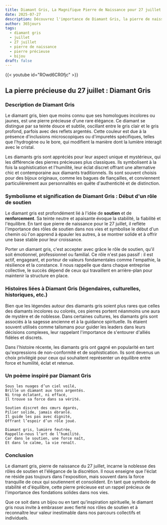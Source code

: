 ```yaml
---
title: Diamant Gris, La Magnifique Pierre de Naissance pour 27 juillet
date: 2025-07-27
description: Découvrez l'importance de Diamant Gris, la pierre de naissance du 27 juillet qui symbolise Début d'un rôle de soutien. Laissez sa beauté et sa signification illuminer votre journée.
author: 365jours
tags:
  - diamant gris
  - juillet
  - 27 juillet
  - pierre de naissance
  - pierre précieuse
  - bijou
draft: false
---
```


{{< youtube id="ROwd6CR0fjc" >}}


## La pierre précieuse du 27 juillet : Diamant Gris

### Description de Diamant Gris

Le diamant gris, bien que moins connu que ses homologues incolores ou jaunes, est une pierre précieuse d'une rare élégance. Ce diamant se distingue par sa teinte douce et subtile, oscillant entre le gris clair et le gris profond, parfois avec des reflets argentés. Cette couleur est due à la présence d'inclusions microscopiques ou d'impuretés spécifiques, telles que l'hydrogène ou le bore, qui modifient la manière dont la lumière interagit avec le cristal.

Les diamants gris sont appréciés pour leur aspect unique et mystérieux, qui les différencie des pierres précieuses plus classiques. Ils symbolisent à la fois la sophistication et l'humilité, leur éclat discret offrant une alternative chic et contemporaine aux diamants traditionnels. Ils sont souvent choisis pour des bijoux originaux, comme les bagues de fiançailles, et conviennent particulièrement aux personnalités en quête d'authenticité et de distinction.

### Symbolisme et signification de Diamant Gris : Début d'un rôle de soutien

Le diamant gris est profondément lié à l'idée de **soutien** et de **renforcement**. Sa teinte neutre et apaisante évoque la stabilité, la fiabilité et l'équilibre. En tant que pierre de naissance pour le 27 juillet, il reflète l'importance des rôles de soutien dans nos vies et symbolise le début d'un chemin où l'on apprend à épauler les autres, à se montrer solide et à offrir une base stable pour leur croissance.

Porter un diamant gris, c'est accepter avec grâce le rôle de soutien, qu'il soit émotionnel, professionnel ou familial. Ce rôle n'est pas passif : il est actif, engageant, et porteur de valeurs fondamentales comme l'empathie, la résilience et la constance. Il nous rappelle que dans chaque entreprise collective, le succès dépend de ceux qui travaillent en arrière-plan pour maintenir la structure en place.

### Histoires liées à Diamant Gris (légendaires, culturelles, historiques, etc.)

Bien que les légendes autour des diamants gris soient plus rares que celles des diamants incolores ou colorés, ces pierres portent néanmoins une aura de mystère et de noblesse. Dans certaines cultures, les diamants gris sont associés à la sagesse ancienne et à la guidance spirituelle. Ils étaient souvent utilisés comme talismans pour guider les leaders dans leurs décisions complexes, leur rappelant l'importance de s'entourer d'alliés fidèles et discrets.

Dans l'histoire récente, les diamants gris ont gagné en popularité en tant qu'expressions de non-conformité et de sophistication. Ils sont devenus un choix privilégié pour ceux qui souhaitent représenter un équilibre entre force et humilité, éclat et retenue.

### Un poème inspiré par Diamant Gris

```
Sous les nuages d’un ciel voilé,  
Brille un diamant aux tons argentés.  
Ni trop éclatant, ni effacé,  
Il trouve sa force dans sa vérité.  

Soutien discret des cœurs égarés,  
Pilier solide, jamais ébranlé.  
Il guide les pas avec dignité,  
Offrant l’espoir d’un rôle joué.  

Diamant gris, lumière feutrée,  
Rappelle-nous l’art de l’humilité.  
Car dans le soutien, une force naît,  
Et dans le calme, la vie renaît.
```

### Conclusion

Le diamant gris, pierre de naissance du 27 juillet, incarne la noblesse des rôles de soutien et l'élégance de la discrétion. Il nous enseigne que l'éclat ne réside pas toujours dans l'exposition, mais souvent dans la force tranquille de ceux qui soutiennent et consolident. En tant que symbole de stabilité et d'équilibre, cette pierre précieuse est un rappel précieux de l'importance des fondations solides dans nos vies.

Que ce soit dans un bijou ou en tant qu'inspiration spirituelle, le diamant gris nous invite à embrasser avec fierté nos rôles de soutien et à reconnaître leur valeur inestimable dans nos parcours collectifs et individuels.